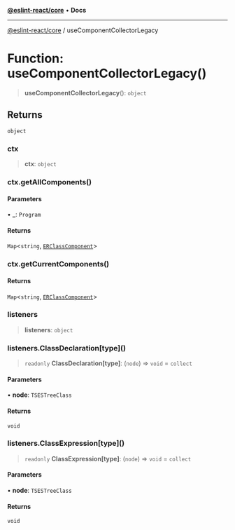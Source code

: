 [**@eslint-react/core**](../README.md) • **Docs**

***

[@eslint-react/core](../README.md) / useComponentCollectorLegacy

# Function: useComponentCollectorLegacy()

> **useComponentCollectorLegacy**(): `object`

## Returns

`object`

### ctx

> **ctx**: `object`

### ctx.getAllComponents()

#### Parameters

• **\_**: `Program`

#### Returns

`Map`\<`string`, [`ERClassComponent`](../interfaces/ERClassComponent.md)\>

### ctx.getCurrentComponents()

#### Returns

`Map`\<`string`, [`ERClassComponent`](../interfaces/ERClassComponent.md)\>

### listeners

> **listeners**: `object`

### listeners.ClassDeclaration\[type\]()

> `readonly` **ClassDeclaration\[type\]**: (`node`) => `void` = `collect`

#### Parameters

• **node**: `TSESTreeClass`

#### Returns

`void`

### listeners.ClassExpression\[type\]()

> `readonly` **ClassExpression\[type\]**: (`node`) => `void` = `collect`

#### Parameters

• **node**: `TSESTreeClass`

#### Returns

`void`

